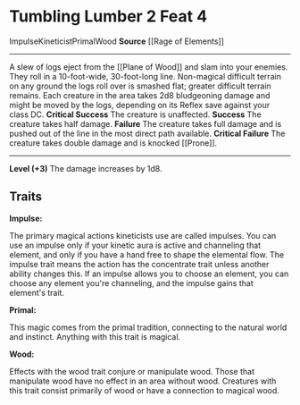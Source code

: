﻿---
actions: '[two-actions]'
cost: null
element: Wood
feat: Tumbling Lumber
frequency: null
heighten_level: 4, 7, 10, 13, 16, 19
id: '4286'
level: '4'
name: Tumbling Lumber
prerequisite: null
rarity: Common
requirement: null
school: null
source: '[[DATABASE/source/Rage of Elements|Rage of Elements]]'
subcategory: null
trait:
- '[[DATABASE/trait/Impulse|Impulse]]'
- '[[DATABASE/trait/Kineticist|Kineticist]]'
- '[[DATABASE/trait/Primal|Primal]]'
- '[[DATABASE/trait/Wood|Wood]]'
trigger: null
type: Feat

---
# Tumbling Lumber <span class="action-icon">2</span> <span class="item-type">Feat 4</span>

<span class="item-trait">Impulse</span><span class="item-trait">Kineticist</span><span class="item-trait">Primal</span><span class="item-trait">Wood</span>
**Source** [[Rage of Elements]]

---
A slew of logs eject from the [[Plane of Wood]] and slam into your enemies. They roll in a 10-foot-wide, 30-foot-long line. Non-magical difficult terrain on any ground the logs roll over is smashed flat; greater difficult terrain remains. Each creature in the area takes 2d8 bludgeoning damage and might be moved by the logs, depending on its Reflex save against your class DC.
**Critical Success** The creature is unaffected.
**Success** The creature takes half damage.
**Failure** The creature takes full damage and is pushed out of the line in the most direct path available.
**Critical Failure** The creature takes double damage and is knocked [[Prone]].

---
**Level (+3)** The damage increases by 1d8.

## Traits

**Impulse:**

The primary magical actions kineticists use are called impulses. You can use an impulse only if your kinetic aura is active and channeling that element, and only if you have a hand free to shape the elemental flow. The impulse trait means the action has the concentrate trait unless another ability changes this. If an impulse allows you to choose an element, you can choose any element you're channeling, and the impulse gains that element's trait.

**Primal:**

This magic comes from the primal tradition, connecting to the natural world and instinct. Anything with this trait is magical.

**Wood:**

Effects with the wood trait conjure or manipulate wood. Those that manipulate wood have no effect in an area without wood. Creatures with this trait consist primarily of wood or have a connection to magical wood.